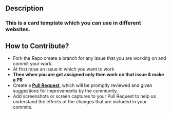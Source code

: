 ## Description
### This is a card template which you can use in different websites.
## How to Contribute?
- Fork the Repo create a branch for any issue that you are working on and commit your work.
- At first raise an issue in which you want to work
- **Then when you are get assigned  only then work on that issue & make a PR**
- Create a [**Pull Request**](https://github.com/abhrajit2004/Card), which will be promptly reviewed and given suggestions for improvements by the community.
- Add screenshots or screen captures to your Pull Request to help us understand the effects of the changes that are included in your commits.
